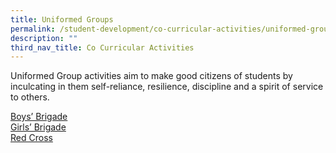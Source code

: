 ```yaml
---
title: Uniformed Groups
permalink: /student-development/co-curricular-activities/uniformed-groups
description: ""
third_nav_title: Co Curricular Activities
---
```

Uniformed Group activities aim to make good citizens of students by inculcating in them self-reliance, resilience, discipline and a spirit of service to others.

[Boys’ Brigade](/files/BB%20Infographic_Final%202022.pdf) <br>
[Girls’ Brigade](/files/GIRLS%20BRIGADE%20INFOGRAPHIC2022.pdf) <br>
[Red Cross](/files/Red%20Cross%202022_final.pdf)